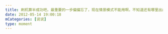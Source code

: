 ```yaml
---
title: 刷机算半成功吧，最重要的一步偏偏忘了，现在情景模式不能用啊，不知道还有哪里出问题了。。。。
date: 2012-05-14 19:00:18
mCategories: [说说]
type: moment
---
```


